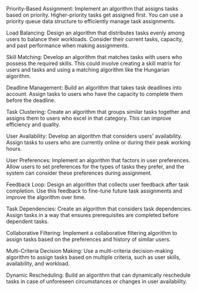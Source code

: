 Priority-Based Assignment:
Implement an algorithm that assigns tasks based on priority. Higher-priority tasks get assigned first. You can use a priority queue data structure to efficiently manage task assignments.

Load Balancing:
Design an algorithm that distributes tasks evenly among users to balance their workloads. Consider their current tasks, capacity, and past performance when making assignments.

Skill Matching:
Develop an algorithm that matches tasks with users who possess the required skills. This could involve creating a skill matrix for users and tasks and using a matching algorithm like the Hungarian algorithm.

Deadline Management:
Build an algorithm that takes task deadlines into account. Assign tasks to users who have the capacity to complete them before the deadline.

Task Clustering:
Create an algorithm that groups similar tasks together and assigns them to users who excel in that category. This can improve efficiency and quality.

User Availability:
Develop an algorithm that considers users' availability. Assign tasks to users who are currently online or during their peak working hours.

User Preferences:
Implement an algorithm that factors in user preferences. Allow users to set preferences for the types of tasks they prefer, and the system can consider these preferences during assignment.

Feedback Loop:
Design an algorithm that collects user feedback after task completion. Use this feedback to fine-tune future task assignments and improve the algorithm over time.

Task Dependencies:
Create an algorithm that considers task dependencies. Assign tasks in a way that ensures prerequisites are completed before dependent tasks.

Collaborative Filtering:
Implement a collaborative filtering algorithm to assign tasks based on the preferences and history of similar users.

Multi-Criteria Decision Making:
Use a multi-criteria decision-making algorithm to assign tasks based on multiple criteria, such as user skills, availability, and workload.

Dynamic Rescheduling:
Build an algorithm that can dynamically reschedule tasks in case of unforeseen circumstances or changes in user availability.
